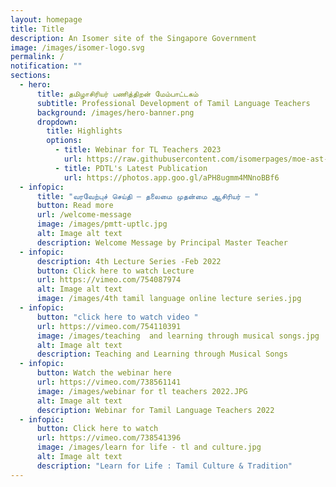 ```yaml
---
layout: homepage
title: Title
description: An Isomer site of the Singapore Government
image: /images/isomer-logo.svg
permalink: /
notification: ""
sections:
  - hero:
      title: தமிழாசிரியர் பணித்திறன் மேம்பாட்டகம்
      subtitle: Professional Development of Tamil Language Teachers
      background: /images/hero-banner.png
      dropdown:
        title: Highlights
        options:
          - title: Webinar for TL Teachers 2023
            url: https://raw.githubusercontent.com/isomerpages/moe-ast-pdtl/staging/images/pdtl%20webinar%20motd%20.jpg
          - title: PDTL's Latest Publication
            url: https://photos.app.goo.gl/aPH8ugmm4MNnoBBf6
  - infopic:
      title: "வரவேற்புச் செய்தி – தலைமை முதன்மை ஆசிரியர் – "
      button: Read more
      url: /welcome-message
      image: /images/pmtt-uptlc.jpg
      alt: Image alt text
      description: Welcome Message by Principal Master Teacher
  - infopic:
      description: 4th Lecture Series -Feb 2022
      button: Click here to watch Lecture
      url: https://vimeo.com/754087974
      alt: Image alt text
      image: /images/4th tamil language online lecture series.jpg
  - infopic:
      button: "click here to watch video "
      url: https://vimeo.com/754110391
      image: /images/teaching  and learning through musical songs.jpg
      alt: Image alt text
      description: Teaching and Learning through Musical Songs
  - infopic:
      button: Watch the webinar here
      url: https://vimeo.com/738561141
      image: /images/webinar for tl teachers 2022.JPG
      alt: Image alt text
      description: Webinar for Tamil Language Teachers 2022
  - infopic:
      button: Click here to watch
      url: https://vimeo.com/738541396
      image: /images/learn for life - tl and culture.jpg
      alt: Image alt text
      description: "Learn for Life : Tamil Culture & Tradition"
---
```

